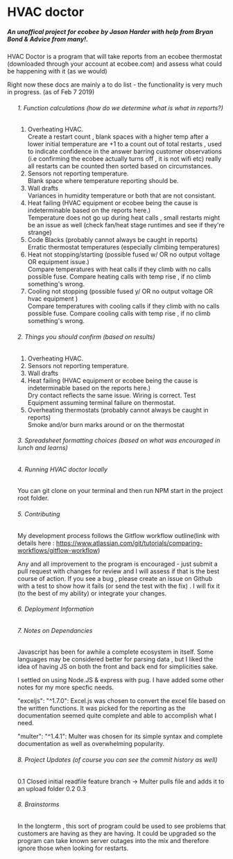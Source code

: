 <h1>HVAC doctor</h1>

<H5>An unoffical project for ecobee by Jason Harder with help from Bryan Bond & Advice from many!. </h6> 

HVAC Doctor is a program that will take reports from an ecobee thermostat (downloaded through your account at ecobee.com) and assess what could be happening with it (as we would)

Right now these docs are mainly a to do list - the functionality is very much in progress. (as of Feb 7 2019)

<ol>
  <h6>1. Function calculations (how do we determine what is what in reports?) </h6>
    <ol>
      <li>Overheating HVAC. </li>
        Create a restart count , blank spaces with a higher temp after a lower initial temperature are +1 to a count out of total restarts , used to indicate confidence in the answer barring customer observations (i.e confirming the ecobee actually turns off , it is not wifi etc) really all restarts can be counted then sorted based on circumstances.
      <li>Sensors not reporting temperature. </li>
Blank space where temperature reporting should be. 
      <li>Wall drafts </li> 
      Variances in humidity temperature or both that are not consistant.
      <li>Heat failing (HVAC equipment or ecobee being the cause is indeterminable based on the reports here.) </li>
Temperature does not go up during heat calls , small restarts might be an issue as well (check fan/heat stage runtimes and see if they're strange)
      <li>Code Blacks (probably cannot always be caught in reports) </li> 
Erratic thermostat temperatures (especially climbing temperatures) 
      <li>Heat not stopping/starting (possible fused w/ OR no output voltage OR equipment issue.) </li> 
Compare temperatures with heat calls if they climb with no calls possible fuse.
Compare heating calls with temp rise , if no climb something's wrong.       
<li>Cooling not stopping (possible fused y/ OR no output voltage OR hvac equipment ) </li> 
Compare temperatures with cooling calls if they climb with no calls possible fuse.
Compare cooling calls with temp rise , if no climb something's wrong.

</ol>
   <h6>2. Things you should confirm (based on results) </h6>
 <ol>
      <li>Overheating HVAC. </li>
      
<li>Sensors not reporting temperature. </li>

  <li>Wall drafts </li> 
        
  <li>Heat failing (HVAC equipment or ecobee being the cause is indeterminable based on the reports here.) </li>
       Dry contact reflects the same issue.
       Wiring is correct.
       Test Equipment assuming terminal failure on thermostat.
   <li>Overheating thermostats (probably cannot always be caught in reports) </li> 
       Smoke and/or burn marks around or on the thermostat
      
</ol>
   <h6>3. Spreadsheet formatting choices (based on what was encouraged in lunch and learns) </h6> 
   
   <h6>4. Running HVAC doctor locally </h6>
You can git clone on your terminal and then run NPM start in the project root folder.    
   
   <h6>5. Contributing </h6> 

My development process follows the Gitflow workflow outline(link with details here : https://www.atlassian.com/git/tutorials/comparing-workflows/gitflow-workflow) 

Any and all improvement to the program is encouraged - just submit a pull request with changes for review and I will assess if that is the best course of action. If you see a bug , please create an issue on Github with a test to show how it fails (or send the test with the fix) . I will fix it (to the best of my ability) or integrate your changes.
    
   <h6>6. Deployment Information </h6>  

   <h6>7. Notes on Dependancies </h6>

Javascript has been for awhile a complete ecosystem in itself. Some languages may be considered better for parsing data , but I liked the idea of having JS on both the front and back end for simplicities sake.

I settled on using Node.JS & express with pug. I have added some other notes for my more specfic needs. 

 "exceljs": "^1.7.0": Excel.js was chosen to convert the excel file based on the written functions. It was picked for the reporting as the documentation seemed quite complete and able to accomplish what I need. 

 "multer": "^1.4.1": Multer was chosen for its simple syntax and complete documentation as well as overwhelming popularity. 

 <h6>8. Project Updates (of course you can see the commit history as well) </h6>
0.1 Closed initial readfile feature branch -> Multer pulls file and adds it to an upload folder
0.2  
0.3

   <h6>8. Brainstorms </h6> 

In the longterm , this sort of program could be used to see problems that customers are having as they are having. It could be upgraded so the program can take known server outages into the mix and therefore ignore those when looking for restarts. 
</ol>
